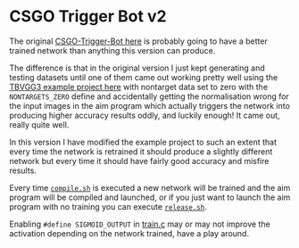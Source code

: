 # CSGO Trigger Bot v2

The original [CSGO-Trigger-Bot here](https://github.com/jcwml/CSGO-Trigger-Bot) is probably going to have a better trained network than anything this version can produce.

The difference is that in the original version I just kept generating and testing datasets until one of them came out working pretty well using the [TBVGG3 example project here](https://github.com/TFCNN/TFCNNv3) with nontarget data set to zero with the `NONTARGETS_ZERO` define and accidentally getting the normalisation wrong for the input images in the aim program which actually triggers the network into producing higher accuracy results oddly, and luckily enough! It came out, really quite well.

In this version I have modified the example project to such an extent that every time the network is retrained it should produce a slightly different network but every time it should have fairly good accuracy and misfire results.

Every time [`compile.sh`](compile.sh) is executed a new network will be trained and the aim program will be compiled and launched, or if you just want to launch the aim program with no training you can execute [`release.sh`](release.sh).

Enabling `#define SIGMOID_OUTPUT` in [train.c](train.c) may or may not improve the activation depending on the network trained, have a play around.
